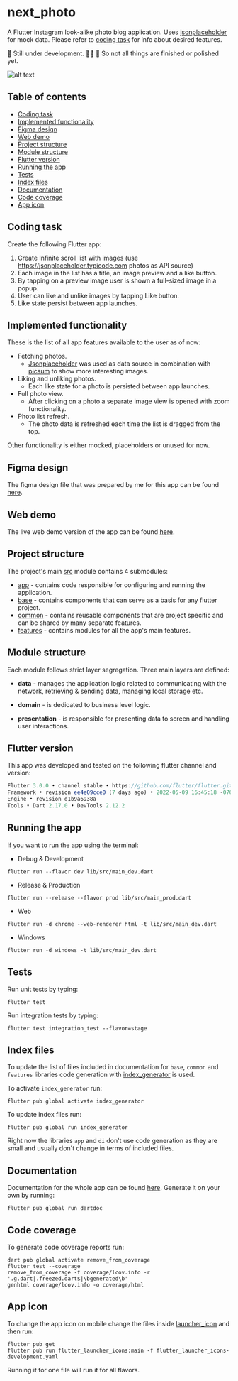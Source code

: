# next_photo <!-- omit in toc -->

A Flutter Instagram look-alike photo blog application. Uses [jsonplaceholder](https://jsonplaceholder.typicode.com/) for mock data. Please refer to [coding task](#coding-task) for info about desired features.

🚧  Still under development. 👷‍♂️ 🚧  So not all things are finished or polished yet.

![alt text](https://mir-s3-cdn-cf.behance.net/project_modules/1400/62a8c9143896211.62830596b5878.png)

## Table of contents <!-- omit in toc -->
- [Coding task](#coding-task)
- [Implemented functionality](#implemented-functionality)
- [Figma design](#figma-design)
- [Web demo](#web-demo)
- [Project structure](#project-structure)
- [Module structure](#module-structure)
- [Flutter version](#flutter-version)
- [Running the app](#running-the-app)
- [Tests](#tests)
- [Index files](#index-files)
- [Documentation](#documentation)
- [Code coverage](#code-coverage)
- [App icon](#app-icon)

## Coding task
Create the following Flutter app:
1. Create Infinite scroll list with images (use https://jsonplaceholder.typicode.com photos as API source)
2. Each image in the list has a title, an image preview and a like button.
3. By tapping on a preview image user is shown a full-sized image in a popup.
4. User can like and unlike images by tapping Like button.
5. Like state persist between app launches.

## Implemented functionality
These is the list of all app features available to the user as of now:

- Fetching photos. 
  - [Jsonplaceholder](https://jsonplaceholder.typicode.com) was used as data source in combination with [picsum](https://picsum.photos/) to show more interesting images.
- Liking and unliking photos. 
  - Each like state for a photo is persisted between app launches.
- Full photo view.
  - After clicking on a photo a separate image view is opened with zoom functionality.
- Photo list refresh.
  - The photo data is refreshed each time the list is dragged from the top.   

Other functionality is either mocked, placeholders or unused for now.

## Figma design
The figma design file that was prepared by me for this app can be found [here](https://www.figma.com/file/kWh5yBJmKgaLXaM7avh39H/next_photo?node-id=5%3A600).

## Web demo
The live web demo version of the app can be found [here](https://sebastianwaloszek.github.io/nextphoto.web/#/).

## Project structure

The project's main [src](lib/src) module contains 4 submodules:

- [app](lib/src/app) - contains code responsible for configuring and running the application.
- [base](lib/src/base) - contains components that can serve as a basis for any flutter project.
- [common](lib/src/common) - contains reusable components that are project specific and can be shared by many separate
  features.
- [features](lib/src/features) - contains modules for all the app's main features.

## Module structure

Each module follows strict layer segregation. Three main layers are defined:

- **data** - manages the application logic related to communicating with the network, retrieving & sending data, managing local storage etc.

- **domain** - is dedicated to business level logic.

- **presentation** - is responsible for presenting data to screen and handling user interactions.

## Flutter version

This app was developed and tested on the following flutter channel and version:
```javascript
Flutter 3.0.0 • channel stable • https://github.com/flutter/flutter.git
Framework • revision ee4e09cce0 (7 days ago) • 2022-05-09 16:45:18 -0700
Engine • revision d1b9a6938a
Tools • Dart 2.17.0 • DevTools 2.12.2
```

## Running the app
If you want to run the app using the terminal:
- Debug & Development
```
flutter run --flavor dev lib/src/main_dev.dart
```
- Release & Production
```
flutter run --release --flavor prod lib/src/main_prod.dart
```
- Web
```
flutter run -d chrome --web-renderer html -t lib/src/main_dev.dart
```
- Windows
```
flutter run -d windows -t lib/src/main_dev.dart
```

## Tests
Run unit tests by typing:
```
flutter test
```
Run integration tests by typing:
```
flutter test integration_test --flavor=stage
```

## Index files
To update the list of files included in documentation for `base`, `common` and `features` libraries code generation with [index_generator](https://pub.dev/packages/index_generator) is used.

To activate `index_generator` run:
```
flutter pub global activate index_generator
```

To update index files run:
```
flutter pub global run index_generator
```

Right now the libraries `app` and `di` don't use code generation as they are small and usually don't change in terms of included files.

## Documentation
Documentation for the whole app can be found [here](https://sebastianwaloszek.github.io/nextphoto.doc/index.html). Generate it on your own by running:
```
flutter pub global run dartdoc 
```

## Code coverage
To generate code coverage reports run:
```
dart pub global activate remove_from_coverage
flutter test --coverage 
remove_from_coverage -f coverage/lcov.info -r '.g.dart|.freezed.dart$|\bgenerated\b'
genhtml coverage/lcov.info -o coverage/html
```

## App icon
To change the app icon on mobile change the files inside [launcher_icon](launcher_icon) and then run:
```
flutter pub get
flutter pub run flutter_launcher_icons:main -f flutter_launcher_icons-development.yaml
```
Running it for one file will run it for all flavors.
